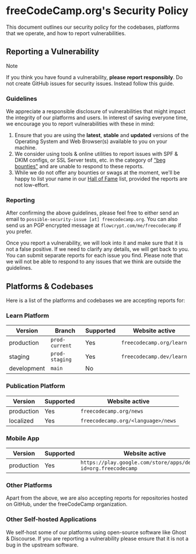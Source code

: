 # freeCodeCamp.org's Security Policy

This document outlines our security policy for the codebases, platforms that we operate, and how to report vulnerabilities.

## Reporting a Vulnerability

> [!NOTE]
> If you think you have found a vulnerability, **please report responsibly**. Do not create GitHub issues for security issues. Instead follow this guide.

### Guidelines

We appreciate a responsible disclosure of vulnerabilities that might impact the integrity of our platforms and users. In interest of saving everyone time, we encourage you to report vulnerabilities with these in mind:

1. Ensure that you are using the **latest**, **stable** and **updated** versions of the Operating System and Web Browser(s) available to you on your machine.
2. We consider using tools & online utilities to report issues with SPF & DKIM configs, or SSL Server tests, etc. in the category of ["beg bounties"](https://www.troyhunt.com/beg-bounties/) and are unable to respond to these reports.
3. While we do not offer any bounties or swags at the moment, we'll be happy to list your name in our [Hall of Fame](security-hall-of-fame.md) list, provided the reports are not low-effort.

### Reporting

After confirming the above guidelines, please feel free to either send an email to `possible-security-issue [at] freecodecamp.org`. You can also send us an PGP encrypted message at `flowcrypt.com/me/freecodecamp` if you prefer.

Once you report a vulnerability, we will look into it and make sure that it is not a false positive. If we need to clarify any details, we will get back to you. You can submit separate reports for each issue you find. Please note that we will not be able to respond to any issues that we think are outside the guidelines.

## Platforms & Codebases

Here is a list of the platforms and codebases we are accepting reports for:

### Learn Platform

| Version     | Branch         | Supported | Website active           |
| ----------- | -------------- | --------- | ------------------------ |
| production  | `prod-current` | Yes       | `freecodecamp.org/learn` |
| staging     | `prod-staging` | Yes       | `freecodecamp.dev/learn` |
| development | `main`         | No        |                          |

### Publication Platform

| Version    | Supported | Website active                     |
| ---------- | --------- | ---------------------------------- |
| production | Yes       | `freecodecamp.org/news`            |
| localized  | Yes       | `freecodecamp.org/<language>/news` |

### Mobile App

| Version    | Supported | Website active                                                   |
| ---------- | --------- | ---------------------------------------------------------------- |
| production | Yes       | `https://play.google.com/store/apps/details?id=org.freecodecamp` |

### Other Platforms

Apart from the above, we are also accepting reports for repositories hosted on GitHub, under the freeCodeCamp organization.

### Other Self-hosted Applications

We self-host some of our platforms using open-source software like Ghost & Discourse. If you are reporting a vulnerability please ensure that it is not a bug in the upstream software.
